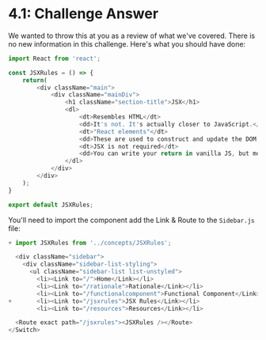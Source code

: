 # 4.1: Challenge Answer

We wanted to throw this at you as a review of what we've covered. There is no new information in this challenge. Here's what you should have done:

```javascript
import React from 'react';

const JSXRules = () => {
    return(
        <div className="main">
            <div className="mainDiv">
                <h1 className="section-title">JSX</h1> 
                <dl>
                    <dt>Resembles HTML</dt>
                    <dd>It's not. It's actually closer to JavaScript.</dd>
                    <dt>"React elements"</dt>
                    <dd>These are used to construct and update the DOM, or what you see on the screen.</dd>
                    <dt>JSX is not required</dt>
                    <dd>You can write your return in vanilla JS, but most sane people use JSX.</dd>
                </dl>
            </div>
        </div>
    );
}

export default JSXRules;
```



You'll need to import the component add the Link & Route to the `Sidebar.js` file:
```js
+ import JSXRules from '../concepts/JSXRules';
```

```javascript
  <div className="sidebar">
    <div className="sidebar-list-styling">
      <ul className="sidebar-list list-unstyled">
        <li><Link to="/">Home</Link></li>
        <li><Link to="/rationale">Rationale</Link></li>
        <li><Link to="/functionalcomponent">Functional Component</Link></li>
+       <li><Link to="/jsxrules">JSX Rules</Link></li>
        <li><Link to="/resources">Resources</Link></li>
```
```js
  <Route exact path="/jsxrules"><JSXRules /></Route>
</Switch>
```

